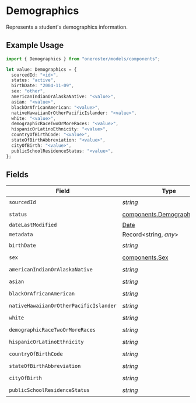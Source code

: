 # Demographics

Represents a student's demographics information.

## Example Usage

```typescript
import { Demographics } from "oneroster/models/components";

let value: Demographics = {
  sourcedId: "<id>",
  status: "active",
  birthDate: "2004-11-09",
  sex: "other",
  americanIndianOrAlaskaNative: "<value>",
  asian: "<value>",
  blackOrAfricanAmerican: "<value>",
  nativeHawaiianOrOtherPacificIslander: "<value>",
  white: "<value>",
  demographicRaceTwoOrMoreRaces: "<value>",
  hispanicOrLatinoEthnicity: "<value>",
  countryOfBirthCode: "<value>",
  stateOfBirthAbbreviation: "<value>",
  cityOfBirth: "<value>",
  publicSchoolResidenceStatus: "<value>",
};
```

## Fields

| Field                                                                                         | Type                                                                                          | Required                                                                                      | Description                                                                                   |
| --------------------------------------------------------------------------------------------- | --------------------------------------------------------------------------------------------- | --------------------------------------------------------------------------------------------- | --------------------------------------------------------------------------------------------- |
| `sourcedId`                                                                                   | *string*                                                                                      | :heavy_check_mark:                                                                            | N/A                                                                                           |
| `status`                                                                                      | [components.DemographicsStatus](../../models/components/demographicsstatus.md)                | :heavy_check_mark:                                                                            | N/A                                                                                           |
| `dateLastModified`                                                                            | [Date](https://developer.mozilla.org/en-US/docs/Web/JavaScript/Reference/Global_Objects/Date) | :heavy_minus_sign:                                                                            | N/A                                                                                           |
| `metadata`                                                                                    | Record<string, *any*>                                                                         | :heavy_minus_sign:                                                                            | N/A                                                                                           |
| `birthDate`                                                                                   | *string*                                                                                      | :heavy_check_mark:                                                                            | N/A                                                                                           |
| `sex`                                                                                         | [components.Sex](../../models/components/sex.md)                                              | :heavy_check_mark:                                                                            | N/A                                                                                           |
| `americanIndianOrAlaskaNative`                                                                | *string*                                                                                      | :heavy_check_mark:                                                                            | N/A                                                                                           |
| `asian`                                                                                       | *string*                                                                                      | :heavy_check_mark:                                                                            | N/A                                                                                           |
| `blackOrAfricanAmerican`                                                                      | *string*                                                                                      | :heavy_check_mark:                                                                            | N/A                                                                                           |
| `nativeHawaiianOrOtherPacificIslander`                                                        | *string*                                                                                      | :heavy_check_mark:                                                                            | N/A                                                                                           |
| `white`                                                                                       | *string*                                                                                      | :heavy_check_mark:                                                                            | N/A                                                                                           |
| `demographicRaceTwoOrMoreRaces`                                                               | *string*                                                                                      | :heavy_check_mark:                                                                            | N/A                                                                                           |
| `hispanicOrLatinoEthnicity`                                                                   | *string*                                                                                      | :heavy_check_mark:                                                                            | N/A                                                                                           |
| `countryOfBirthCode`                                                                          | *string*                                                                                      | :heavy_check_mark:                                                                            | N/A                                                                                           |
| `stateOfBirthAbbreviation`                                                                    | *string*                                                                                      | :heavy_check_mark:                                                                            | N/A                                                                                           |
| `cityOfBirth`                                                                                 | *string*                                                                                      | :heavy_check_mark:                                                                            | N/A                                                                                           |
| `publicSchoolResidenceStatus`                                                                 | *string*                                                                                      | :heavy_check_mark:                                                                            | N/A                                                                                           |